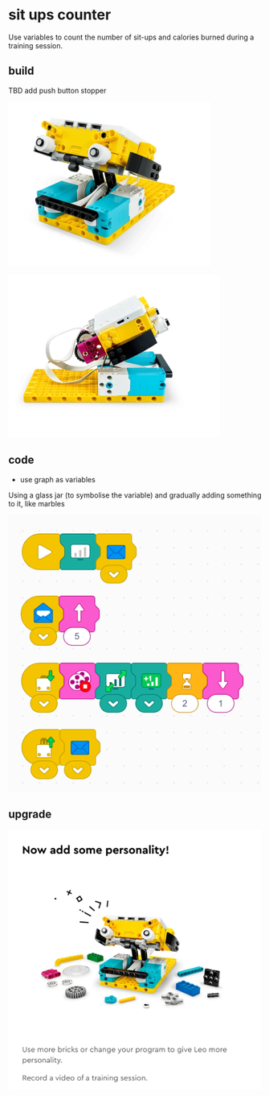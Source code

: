 # sit ups counter

Use variables to count the number of sit-ups and calories burned during a training session.

## build

TBD add push button stopper

![Alt text](image.png)

![Alt text](image-1.png)

## code

* use graph as variables 
 
 Using a glass jar (to symbolise the variable) and gradually adding something to it, like marbles


![Alt text](image-3.png)


## upgrade

![Alt text](image-2.png)